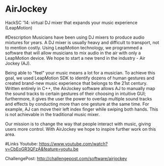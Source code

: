 AirJockey
=========

HackSC '14: virtual DJ mixer that expands your music experience (LeapMotion)

#Description
Musicians have been using DJ mixers to produce audio mixtures for years. A DJ mixer is usually heavy and difficult to transport, not to mention costly. Using LeapMotion technology, we programmed a software that will allow musicians to mix audio in the air with only a LeapMotion device. We hope to start a new trend in the industry - Air Jockey (AJ).

Being able to "feel" your music means a lot for a musician. To achieve this goal, we used LeapMotion SDK to identify dozens of human gestures and created brand-new music experience that belongs to the 21st century. Written entirely in C++, the AirJockey software allows AJ to manually map the sound tracks to certain gestures of their choosing in intuitive GUI; furthermore, it gives the user the power to overlap multiple sound tracks and effects by conducting more than one gesture at the same time. For example, AJ can move their left index finger while swiping both hands. This is not achievable in the traditional music mixer.

Our mission is to change the way that people interact with music, giving users more control. With AirJockey we hope to inspire further work on this area.

#Links
Youtube: https://www.youtube.com/watch?v=CbEoGR3QFzA&feature=youtu.be

ChallengePost: http://challengepost.com/software/airjockey
